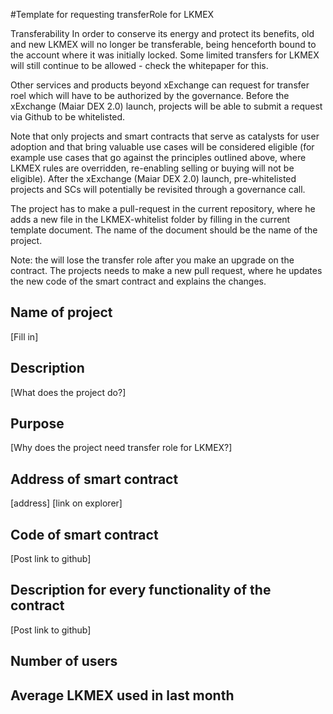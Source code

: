 #Template for requesting transferRole for LKMEX

Transferability
In order to conserve its energy and protect its benefits, old and new LKMEX will no longer be transferable, being
henceforth bound to the account where it was initially locked. Some limited transfers for LKMEX will still continue
to be allowed - check the whitepaper for this.

Other services and products beyond xExchange can request for transfer roel which will have to be authorized by the
governance. Before the xExchange (Maiar DEX 2.0)  launch, projects will be able to submit a request via Github to be
whitelisted.

Note that only projects and smart contracts that serve as catalysts for user adoption and that bring valuable use
cases will be considered eligible (for example use cases that go against the principles outlined above, where LKMEX
rules are overridden, re-enabling selling or buying will not be eligible). After the  xExchange (Maiar DEX 2.0) launch,
pre-whitelisted projects and SCs will potentially be revisited through a governance call.

The project has to make a pull-request in the current repository, where he adds a new file in the LKMEX-whitelist
folder by filling in the current template document. The name of the document should be the name of the project.

Note: the will lose the transfer role after you make an upgrade on the contract. The projects needs to make a new pull
request, where he updates the new code of the smart contract and explains the changes.

## Name of project
[Fill in]

## Description
[What does the project do?]

## Purpose
[Why does the project need transfer role for LKMEX?]

## Address of smart contract
[address] [link on explorer]

## Code of smart contract
[Post link to github]

## Description for every functionality of the contract
[Post link to github]

## Number of users

## Average LKMEX used in last month

